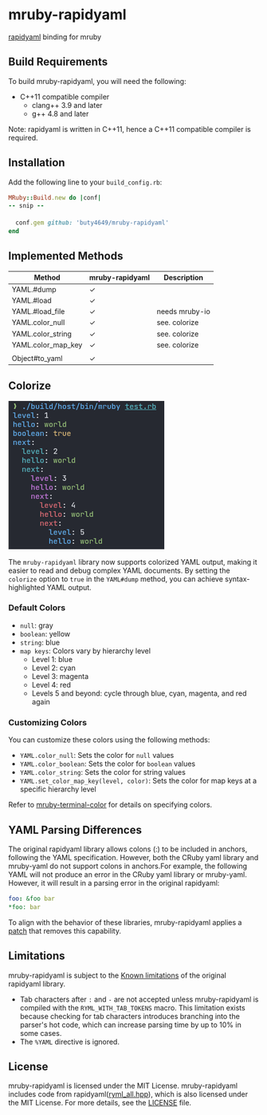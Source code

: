 # mruby-rapidyaml

[rapidyaml](https://github.com/biojppm/rapidyaml/) binding for mruby

## Build Requirements

To build mruby-rapidyaml, you will need the following:

* C++11 compatible compiler
  - clang++ 3.9 and later
  - g++ 4.8 and later

Note: rapidyaml is written in C++11, hence a C++11 compatible compiler is required.

## Installation

Add the following line to your `build_config.rb`:

```ruby
MRuby::Build.new do |conf|
-- snip --

  conf.gem github: 'buty4649/mruby-rapidyaml'
end
```

## Implemented Methods

| Method             | mruby-rapidyaml | Description    |
|--------------------|-----------------|----------------|
| YAML.#dump         | ✓               |                |
| YAML.#load         | ✓               |                |
| YAML.#load_file    | ✓               | needs mruby-io |
| YAML.color_null    | ✓               | see. colorize  |
| YAML.color_string  | ✓               | see. colorize  |
| YAML.color_map_key | ✓               | see. colorize  |
||||
| Object#to_yaml     | ✓               |                |

## Colorize

![](./images/colorize_output.png)

The `mruby-rapidyaml` library now supports colorized YAML output, making it easier to read and debug complex YAML documents. By setting the `colorize` option to `true` in the `YAML#dump` method, you can achieve syntax-highlighted YAML output.

### Default Colors

- `null`: gray
- `boolean`: yellow
- `string`: blue
- `map keys`: Colors vary by hierarchy level
  - Level 1: blue
  - Level 2: cyan
  - Level 3: magenta
  - Level 4: red
  - Levels 5 and beyond: cycle through blue, cyan, magenta, and red again

### Customizing Colors

You can customize these colors using the following methods:

- `YAML.color_null`: Sets the color for `null` values
- `YAML.color_boolean`: Sets the color for `boolean` values
- `YAML.color_string`: Sets the color for string values
- `YAML.set_color_map_key(level, color)`: Sets the color for map keys at a specific hierarchy level

Refer to [mruby-terminal-color](https://github.com/buty4649/mruby-terminal-color) for details on specifying colors.

## YAML Parsing Differences

The original rapidyaml library allows colons (:) to be included in anchors, following the YAML specification. However, both the CRuby yaml library and mruby-yaml do not support colons in anchors.For example, the following YAML will not produce an error in the CRuby yaml library or mruby-yaml. However, it will result in a parsing error in the original rapidyaml:

```yaml
foo: &foo bar
*foo: bar
```
 To align with the behavior of these libraries, mruby-rapidyaml applies a [patch](https://github.com/buty4649/mruby-rapidyaml/commit/5399b585219fa40183deb5d98db4ef30f35652a4#diff-417aa3d4f5a1a55c47d6c1a9f3fbfd9e043fac55cd2196c7417adc7a5dd749d8) that removes this capability.

## Limitations

mruby-rapidyaml is subject to the [Known limitations](https://github.com/biojppm/rapidyaml?tab=readme-ov-file#known-limitations) of the original rapidyaml library.

- Tab characters after `:` and `-` are not accepted unless mruby-rapidyaml is compiled with the `RYML_WITH_TAB_TOKENS` macro. This limitation exists because checking for tab characters introduces branching into the parser's hot code, which can increase parsing time by up to 10% in some cases.
- The `%YAML` directive is ignored.

## License

mruby-rapidyaml is licensed under the MIT License.
mruby-rapidyaml includes code from rapidyaml([ryml_all.hpp](src/ryml_all.hpp)), which is also licensed under the MIT License.
For more details, see the [LICENSE](./LICENSE) file.
